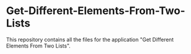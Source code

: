 # Get-Different-Elements-From-Two-Lists
This repository contains all the files for the application "Get Different Elements From Two Lists".
